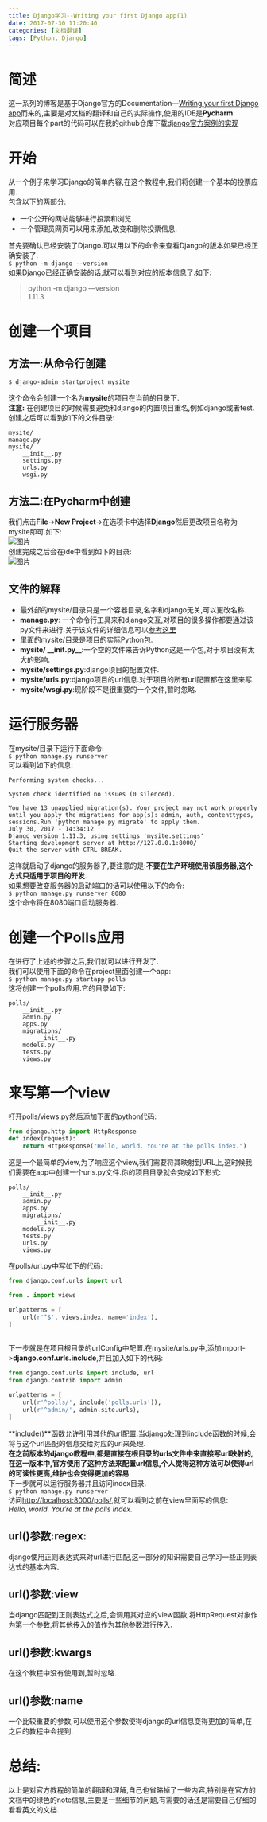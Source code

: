 ```yaml
---
title: Django学习--Writing your first Django app(1)
date: 2017-07-30 11:20:40
categories: [文档翻译]
tags: [Python, Django]
---
```

[](#简述 "简述")简述
==============

这一系列的博客是基于Django官方的Documentation—[Writing your first Django app](https://docs.djangoproject.com/en/1.11)而来的,主要是对文档的翻译和自己的实际操作,使用的IDE是**Pycharm**.  
对应项目每个part的代码可以在我的github仓库下载[django官方案例的实现](https://github.com/913647909/mysite/tree/part1)

[](#开始 "开始")开始
==============

从一个例子来学习Django的简单内容,在这个教程中,我们将创建一个基本的投票应用.  
包含以下的两部分:

*   一个公开的网站能够进行投票和浏览
*   一个管理员网页可以用来添加,改变和删除投票信息.
<!-- more -->
首先要确认已经安装了Django.可以用以下的命令来查看Django的版本如果已经正确安装了.  
`$ python -m django --version`  
如果Django已经正确安装的话,就可以看到对应的版本信息了.如下:

> python -m django —version  
> 1.11.3

[](#创建一个项目 "创建一个项目")创建一个项目
==========================

[](#方法一-从命令行创建 "方法一:从命令行创建")方法一:从命令行创建
--------------------------------------

`$ django-admin startproject mysite`

这个命令会创建一个名为**mysite**的项目在当前的目录下.  
**注意:** 在创建项目的时候需要避免和django的内置项目重名,例如django或者test.  
创建之后可以看到如下的文件目录:  
```
mysite/    
manage.py    
mysite/        
    __init__.py        
    settings.py        
    urls.py        
    wsgi.py
```
[](#方法二-在Pycharm中创建 "方法二:在Pycharm中创建")方法二:在Pycharm中创建
-----------------------------------------------------

我们点击**File**->**New Project**->在选项卡中选择**Django**然后更改项目名称为mysite即可.如下:  
[![图片](http://misakatang.oss-cn-beijing.aliyuncs.com/201707301.jpg)](http://misakatang.oss-cn-beijing.aliyuncs.com/201707301.jpg "图片")  
创建完成之后会在ide中看到如下的目录:  
[![图片](http://misakatang.oss-cn-beijing.aliyuncs.com/201707302.jpg)](http://misakatang.oss-cn-beijing.aliyuncs.com/201707302.jpg "图片")

[](#文件的解释 "文件的解释")文件的解释
-----------------------

*   最外部的mysite/目录只是一个容器目录,名字和django无关,可以更改名称.
*   **manage.py**: 一个命令行工具来和django交互,对项目的很多操作都要通过该py文件来进行.关于该文件的详细信息可以[参考这里](https://docs.djangoproject.com/en/1.11/ref/django-admin/)
*   里面的mysite/目录是项目的实际Python包.
*   **mysite/ \_\_init.py\_\_**:一个空的文件来告诉Python这是一个包,对于项目没有太大的影响.
*   **mysite/settings.py**:django项目的配置文件.
*   **mysite/urls.py**:django项目的url信息.对于项目的所有url配置都在这里来写.
*   **mysite/wsgi.py**:现阶段不是很重要的一个文件,暂时忽略.

[](#运行服务器 "运行服务器")运行服务器
=======================

在mysite/目录下运行下面命令:  
`$ python manage.py runserver`  
可以看到如下的信息:  
```
Performing system checks...

System check identified no issues (0 silenced).

You have 13 unapplied migration(s). Your project may not work properly until you apply the migrations for app(s): admin, auth, contenttypes, sessions.Run 'python manage.py migrate' to apply them.
July 30, 2017 - 14:34:12
Django version 1.11.3, using settings 'mysite.settings'
Starting development server at http://127.0.0.1:8000/
Quit the server with CTRL-BREAK.
```
这样就启动了django的服务器了,要注意的是:**不要在生产环境使用该服务器,这个方式只适用于项目的开发**.  
如果想要改变服务器的启动端口的话可以使用以下的命令:  
`$ python manage.py runserver 8080`  
这个命令将在8080端口启动服务器.

[](#创建一个Polls应用 "创建一个Polls应用")创建一个Polls应用
=========================================

在进行了上述的步骤之后,我们就可以进行开发了.  
我们可以使用下面的命令在project里面创建一个app:  
`$ python manage.py startapp polls`  
这将创建一个polls应用.它的目录如下:  
```
polls/    
    __init__.py    
    admin.py    
    apps.py    
    migrations/        
        __init__.py    
    models.py    
    tests.py    
    views.py
```
[](#来写第一个view "来写第一个view")来写第一个view
===================================

打开polls/views.py然后添加下面的python代码:  
```python
from django.http import HttpResponse
def index(request):    
    return HttpResponse("Hello, world. You're at the polls index.")
```
这是一个最简单的view,为了响应这个view,我们需要将其映射到URL上,这时候我们需要在app中创建一个urls.py文件.你的项目目录就会变成如下形式:
```
polls/
    __init__.py
    admin.py
    apps.py
    migrations/
        __init__.py
    models.py
    tests.py
    urls.py
    views.py
```   

在polls/url.py中写如下的代码:
```python
from django.conf.urls import url

from . import views

urlpatterns = [
    url(r'^$', views.index, name='index'),
]
    
```
下一步就是在项目根目录的urlConfig中配置.在mysite/urls.py中,添加import->**django.conf.urls.include**,并且加入如下的代码:
```python
from django.conf.urls import include, url
from django.contrib import admin

urlpatterns = [
    url(r'^polls/', include('polls.urls')),
    url(r'^admin/', admin.site.urls),
]
```

**include()**函数允许引用其他的url配置.当django处理到include函数的时候,会将与这个url匹配的信息交给对应的url来处理.  
**在之前版本的django教程中,都是直接在根目录的urls文件中来直接写url映射的,在这一版本中,官方使用了这种方法来配置url信息,个人觉得这种方法可以使得url的可读性更高,维护也会变得更加的容易**  
下一步就可以运行服务器并且访问index目录.  
`$ python manage.py runserver`  
访问[http://localhost:8000/polls/](http://localhost:8000/polls/),就可以看到之前在view里面写的信息:  
_Hello, world. You’re at the polls index._

[](#url-参数-regex "url()参数:regex:")url()参数:regex:
------------------------------------------------

django使用正则表达式来对url进行匹配,这一部分的知识需要自己学习一些正则表达式的基本内容.

[](#url-参数-view "url()参数:view")url()参数:view
-------------------------------------------

当django匹配到正则表达式之后,会调用其对应的view函数,将HttpRequest对象作为第一个参数,将其他传入的值作为其他参数进行传入.

[](#url-参数-kwargs "url()参数:kwargs")url()参数:kwargs
-------------------------------------------------

在这个教程中没有使用到,暂时忽略.

[](#url-参数-name "url()参数:name")url()参数:name
-------------------------------------------

一个比较重要的参数,可以使用这个参数使得django的url信息变得更加的简单,在之后的教程中会提到.

[](#总结 "总结:")总结:
================

以上是对官方教程的简单的翻译和理解,自己也省略掉了一些内容,特别是在官方的文档中的绿色的note信息,主要是一些细节的问题,有需要的话还是需要自己仔细的看看英文的文档.